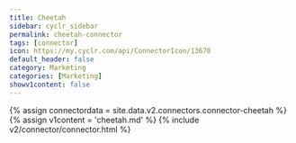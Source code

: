 ```yaml
---
title: Cheetah
sidebar: cyclr_sidebar
permalink: cheetah-connector
tags: [connector]
icon: https://my.cyclr.com/api/ConnectorIcon/13670
default_header: false
category: Marketing
categories: [Marketing]
showv1content: false
---
```

{% assign connectordata = site.data.v2.connectors.connector-cheetah %}
{% assign v1content = 'cheetah.md' %}
{% include v2/connector/connector.html %}	
